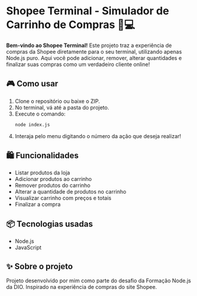 
# Shopee Terminal - Simulador de Carrinho de Compras 🛒💻

**Bem-vindo ao Shopee Terminal!**
Este projeto traz a experiência de compras da Shopee diretamente para o seu terminal, utilizando apenas Node.js puro. Aqui você pode adicionar, remover, alterar quantidades e finalizar suas compras como um verdadeiro cliente online!

## 🎮 Como usar
1. Clone o repositório ou baixe o ZIP.
2. No terminal, vá até a pasta do projeto.
3. Execute o comando:
   ```bash
   node index.js
   ```
4. Interaja pelo menu digitando o número da ação que deseja realizar!

## 🛍️ Funcionalidades
- Listar produtos da loja
- Adicionar produtos ao carrinho
- Remover produtos do carrinho
- Alterar a quantidade de produtos no carrinho
- Visualizar carrinho com preços e totais
- Finalizar a compra

## 📦 Tecnologias usadas
- Node.js
- JavaScript

## ✨ Sobre o projeto
Projeto desenvolvido por mim como parte do desafio da Formação Node.js da DIO. Inspirado na experiência de compras do site Shopee.
